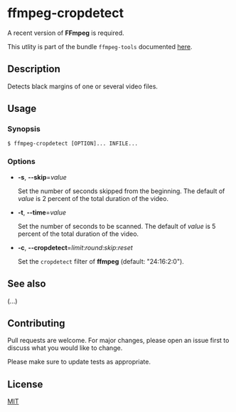 # ffmpeg-cropdetect

A recent version of **FFmpeg** is required.

This utlity is part of the bundle `ffmpeg-tools` documented [here](../../README.md).

## Description

Detects black margins of one or several video files.

## Usage

### Synopsis

```console
$ ffmpeg-cropdetect [OPTION]... INFILE...
```

### Options

- **-s**, **--skip**=_value_

  Set the number of seconds skipped from the beginning.  The default of _value_ is 2 percent of the total duration of the video.

- **-t**, **--time**=_value_

  Set the number of seconds to be scanned.  The default of _value_ is 5 percent of the total duration of the video.

- **-c**, **--cropdetect**=_limit_:_round_:_skip_:_reset_

  Set the `cropdetect` filter of **ffmpeg** (default: "24:16:2:0").

## See also

(...)

## Contributing

Pull requests are welcome. For major changes, please open an issue first to discuss what you would like to change.

Please make sure to update tests as appropriate.

## License

[MIT](https://choosealicense.com/licenses/mit/)

